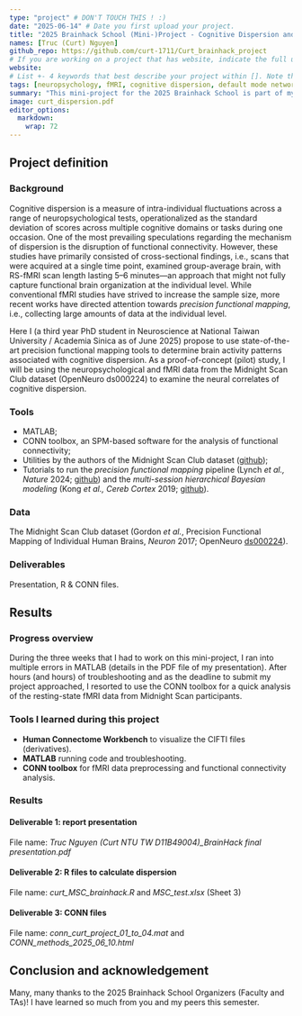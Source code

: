 ```yaml
---
type: "project" # DON'T TOUCH THIS ! :)
date: "2025-06-14" # Date you first upload your project.
title: "2025 Brainhack School (Mini-)Project - Cognitive Dispersion and Its Neural Correlates"
names: [Truc (Curt) Nguyen]
github_repo: https://github.com/curt-1711/Curt_brainhack_project
# If you are working on a project that has website, indicate the full url including "https://" below or leave it empty.
website:
# List +- 4 keywords that best describe your project within []. Note that the project summary also involves a number of key words. Those are listed on top of the [github repository](https://github.com/PSY6983-2021/project_template), click `manage topics`.
tags: [neuropsychology, fMRI, cognitive dispersion, default mode network]
summary: "This mini-project for the 2025 Brainhack School is part of my PhD dissertation on Late-Life Cognitive Heterogeneity, where I examine the neural correlates of cognitive dispersion -- a measure of within-individual variability -- using neuropsychological and fMRI data from the Midnight Scan Club dataset (OpenNeuro ds000224)."
image: curt_dispersion.pdf
editor_options: 
  markdown: 
    wrap: 72
---
```


<!-- This is an html comment and this won't appear in the rendered page. You are now editing the "content" area, the core of your description. Everything that you can do in markdown is allowed below. We added a couple of comments to guide your through documenting your progress. -->

## Project definition

### Background

Cognitive dispersion is a measure of intra-individual fluctuations
across a range of neuropsychological tests, operationalized as the
standard deviation of scores across multiple cognitive domains or tasks
during one occasion. One of the most prevailing speculations regarding
the mechanism of dispersion is the disruption of functional
connectivity. However, these studies have primarily consisted of
cross-sectional findings, i.e., scans that were acquired at a single
time point, examined group-average brain, with RS-fMRI scan length
lasting 5–6 minutes—an approach that might not fully capture functional
brain organization at the individual level. While conventional fMRI
studies have strived to increase the sample size, more recent works have
directed attention towards *precision functional mapping*, i.e.,
collecting large amounts of data at the individual level.

Here I (a third year PhD student in Neuroscience at National Taiwan
University / Academia Sinica as of June 2025) propose to use
state-of-the-art precision functional mapping tools to determine brain
activity patterns associated with cognitive dispersion. As a
proof-of-concept (pilot) study, I will be using the neuropsychological
and fMRI data from the Midnight Scan Club dataset (OpenNeuro ds000224)
to examine the neural correlates of cognitive dispersion.

### Tools

-   MATLAB;
-   CONN toolbox, an SPM-based software for the analysis of functional
    connectivity;
-   Utilities by the authors of the Midnight Scan Club dataset
    ([github](https://github.com/MidnightScanClub/MSCcodebase/tree/master));
-   Tutorials to run the *precision functional mapping* pipeline (Lynch
    *et al., Nature* 2024;
    [github](https://github.com/cjl2007/PFM-Depression/tree/main)) and
    the *multi-session hierarchical Bayesian modeling* (Kong *et al.,
    Cereb Cortex* 2019;
    [github](https://github.com/ThomasYeoLab/CBIG/tree/master/stable_projects/brain_parcellation/Kong2019_MSHBM)).

### Data

The Midnight Scan Club dataset (Gordon *et al.*, Precision Functional
Mapping of Individual Human Brains, *Neuron* 2017; OpenNeuro
[ds000224](https://openneuro.org/datasets/ds000224/versions/1.0.4)).

### Deliverables

Presentation, R & CONN files.

## Results

### Progress overview

During the three weeks that I had to work on this mini-project, I ran
into multiple errors in MATLAB (details in the PDF file of my
presentation). After hours (and hours) of troubleshooting and as the
deadline to submit my project approached, I resorted to use the CONN
toolbox for a quick analysis of the resting-state fMRI data from
Midnight Scan participants.

### Tools I learned during this project

-   **Human Connectome Workbench** to visualize the CIFTI files
    (derivatives).
-   **MATLAB** running code and troubleshooting.
-   **CONN toolbox** for fMRI data preprocessing and functional
    connectivity analysis.

### Results

#### Deliverable 1: report presentation 

File name: *Truc Nguyen (Curt NTU TW D11B49004)\_BrainHack final
presentation.pdf*

#### Deliverable 2: R files to calculate dispersion 

File name: *curt_MSC_brainhack.R* and *MSC_test.xlsx* (Sheet 3)

#### Deliverable 3: CONN files 

File name: *conn_curt_project_01_to_04.mat* and
*CONN_methods_2025_06_10.html*

## Conclusion and acknowledgement

Many, many thanks to the 2025 Brainhack School Organizers (Faculty and
TAs)! I have learned so much from you and my peers this semester.
